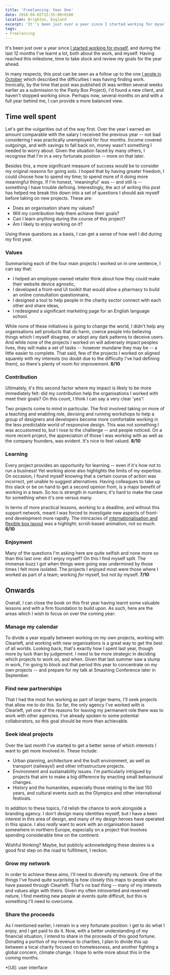 ```yaml
---
title: 'Freelancing: Year One'
date: 2016-04-02T15:55:00+0100
location: Brighton, England
excerpt: 'It''s been just over a year since I started working for myself, and during the last 12 months I''ve learnt a lot, both about the work, and myself. Having reached this milestone, time to take stock and review my goals for the year ahead.'
tags:
- Freelancing
---
```

It's been just over a year since [I started working for myself][1], and during the last 12 months I've learnt a lot, both about the work, and myself. Having reached this milestone, time to take stock and review my goals for the year ahead.

In many respects, this post can be seen as a follow up to the one [I wrote in October][2] which described the difficulties I was having finding work. Ironically, by the time that post was published (it was written several weeks earlier as a submission to the Pasty Box Project), I'd found a new client, and haven't stopped working since. Perhaps now, several months on and with a full year behind me, I can provide a more balanced view.

## Time well spent

Let's get the vulgarities out of the way first. Over the year I earned an amount comparable with the salary I received the previous year -- not bad considering I was practically unemployed for four months. Income covered outgoings, and with savings to fall back on, money wasn't something I needed to worry about. Given the situation faced by many others, I recognise that I'm in a very fortunate position -- more on that later.

Besides this, a more significant measure of success would be to consider my original reasons for going solo. I hoped that by having greater freedom, I could choose how to spend my time; to spend more of it doing more meaningful things. If I'm honest, 'meaningful' was -- and still is -- something I have trouble defining. Interestingly, the act of writing this post has helped me break this down into a set of questions I should ask myself before taking on new projects. These are:

* Does an organisation share my values?
* Will my contribution help them achieve their goals?
* Can I learn anything during the course of this project?
* Am I likely to enjoy working on it?

Using these questions as a basis, I can get a sense of how well I did during my first year.

### Values

Summarising each of the four main projects I worked on in one sentence, I can say that:

* I helped an employee-owned retailer think about how they could make their website device agnostic,
* I developed a front-end UI toolkit that would allow a pharmacy to build an online consultation questionnaire,
* I designed a tool to help people in the charity sector connect with each other and share ideas,
* I redesigned a significant marketing page for an English language school.

While none of these initiatives is going to change the world, I didn't help any organisations sell products that do harm, coerce people into believing things which I myself disagree, or adopt any dark patterns to deceive users. And while none of the projects I worked on will adversely impact peoples lives, they will make a set of tasks -- however mundane they may be -- a little easier to complete. That said, few of the projects I worked on aligned squarely with my interests (no doubt due to the difficulty I've had defining them), so there's plenty of room for improvement. **6/10**

### Contribution

Ultimately, it's this second factor where my impact is likely to be more immediately felt: did my contribution help the organisations I worked with meet their goals? On this count, I think I can say a very clear 'yes'!

Two projects come to mind in particular. The first involved taking on more of a teaching and enabling role, devising and running workshops to help a group of designers and developers become more comfortable working in the less predictable world of responsive design. This was not something I was accustomed to, but I rose to the challenge -- and people noticed. On a more recent project, the appreciation of those I was working with as well as the company founders, was evident. It's nice to feel valued. **8/10**

### Learning

Every project provides an opportunity for learning -- even if it's how not to run a business! Yet working alone also highlights the limits of my expertise. On occasion, I found myself knowing that a certain course of action was incorrect, yet unable to suggest alternatives. Having colleagues to take up this slack or be on hand to get a second opinion from, is a major benefit of working in a team. So too is strength in numbers; it's hard to make the case for something when it's one versus many.

In terms of more practical lessons, working to a deadline, and without this support network, meant I was forced to investigate new aspects of front-end development more rapidly. The intricacies of [internationalisation and flexible box layout][3] was a highlight; scroll-based animation, not so much. **6/10**

### Enjoyment

Many of the questions I'm asking here are quite selfish and none more so than this last one: did I enjoy myself? On this I find myself split. The immense buzz I got when things were going was undermined by those times I felt more isolated. The projects I enjoyed most were those where I worked as part of a team; working *for* myself, but not *by* myself. **7/10**

## Onwards

Overall, I can close the book on this first year having learnt some valuable lessons and with a firm foundation to build upon. As such, here are the areas which I wish to focus on over the coming year:

### Manage my calendar

To divide a year equally between working on my own projects, working with Clearleft, and working with new organisations is a great way to get the best of all worlds. Looking back, that's exactly how I spent last year, though more by luck than by judgement. I need to be more strategic in deciding which projects to work on, and when. Given that last summer saw a slump in work, I'm going to block out that period this year to concentrate on my own projects -- and prepare for my talk at Smashing Conference later in September.

### Find new partnerships

That I had the most fun working as part of larger teams, I'll seek projects that allow me to do this. So far, the only agency I've worked with is Clearleft, yet one of the reasons for leaving my permanent role there was to work with other agencies. I've already spoken to some potential collaborators, so this goal should be more than achievable.

### Seek ideal projects

Over the last month I've started to get a better sense of which interests I want to get more involved in. These include:

* Urban planning, architecture and the built environment, as well as transport (railways!) and other infrastructure projects.
* Environment and sustainability issues. I'm particularly intrigued by projects that aim to make a big difference by enacting small behavioural changes.
* History and the humanities, especially those relating to the last 150 years, and cultural events such as the Olympics and other international festivals.

In addition to these topics, I'd relish the chance to work alongside a branding agency. I don't design many identities myself, but I have a keen interest in this area of design, and many of my design heroes have operated in this space. I also *really* want to work with an organisation based somewhere in northern Europe, especially on a project that involves spending considerable time on the continent.

Wishful thinking? Maybe, but publicly acknowledging these desires is a good first step on the road to fulfilment, I reckon.

### Grow my network

In order to achieve these aims, I'll need to diversify my network. One of the things I've found quite surprising is how closely this maps to people who have passed through Clearleft. That's no bad thing -- many of my interests and values align with theirs. Given my often introverted and reserved nature, I find meeting new people at events quite difficult, but this is something I'll need to overcome.

### Share the proceeds

As I mentioned earlier, I remain in a very fortunate position: I get to do what I enjoy, and I get paid to do it. Now, with a better understanding of my financial situation, I intend to share in the proceeds of this good fortune. Donating a portion of my revenue to charities, I plan to divide this up between a local charity focused on homelessness, and another fighting a global concern, climate change. I hope to write more about this in the coming months.

[1]: https://paulrobertlloyd.com/2015/01/changing_gears
[2]: https://paulrobertlloyd.com/2015/10/taking_the_plunge
[3]: https://paulrobertlloyd.com/2016/03/logical_flexbox

*[UI]: user interface
